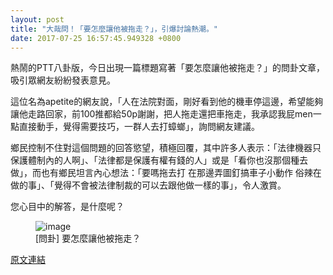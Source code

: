 ```yaml
---
layout: post
title: "大哉問！「要怎麼讓他被拖走？」，引爆討論熱潮。"
date: 2017-07-25 16:57:45.949328 +0800
---
```


熱鬧的PTT八卦版，今日出現一篇標題寫著「要怎麼讓他被拖走？」的問卦文章，吸引眾網友紛紛發表意見。

這位名為apetite的網友說，「人在法院對面，剛好看到他的機車停這邊，希望能夠讓他走路回家，前100推都給50p謝謝，把人拖走還把車拖走，我承認我屁men一點直接動手，覺得需要技巧，一群人去打蟑螂」，詢問網友建議。

鄉民控制不住對這個問題的回答慾望，積極回覆，其中許多人表示：「法律機器只保護體制內的人啊」、「法律都是保護有權有錢的人」或是「看你也沒那個種去做」，而也有鄉民坦言內心想法：「要嗎拖去打  在那邊弄圖釘搞車子小動作  俗辣在做的事」、「覺得不會被法律制裁的可以去跟他做一樣的事」，令人激賞。

您心目中的解答，是什麼呢？

<figure>
<img src="http://i.imgur.com/G9xUHWa.jpg" alt="image">
<figcaption>
[問卦] 要怎麼讓他被拖走？
</figcaption>
</figure>

<a href = "https://www.ptt.cc/bbs/Gossiping/M.1500950688.A.B1D.html">原文連結</a>

